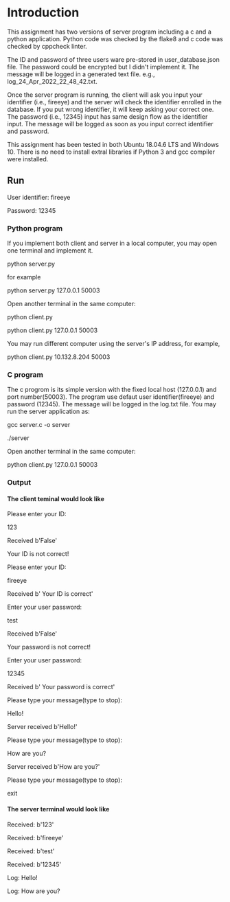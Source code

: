 # Introduction 

This assignment has two versions of server program including a c and a python application.
Python code was checked by the flake8 and c code was checked by cppcheck linter.

The ID and password of three users ware pre-stored in user_database.json file. 
The password could be encrypted but I didn't implement it. The message will be 
logged in a generated text file. e.g., log_24_Apr_2022_22_48_42.txt.

Once the server program is running, the client will ask you input your 
identifier (i.e., fireeye) and the server will check the identifier enrolled 
in the database. If you put wrong  identifier, it will keep asking your correct one. 
The password (i.e., 12345) input  has same design flow as the identifier input. 
The message will be logged as soon as you input correct identifier and password.

This assignment has been tested in both Ubuntu 18.04.6 LTS and Windows 10. There is no
need to install extral libraries if Python 3 and gcc compiler were installed. 

## Run

User identifier: fireeye

Password: 12345



### Python program 

If you implement both client and server in a local computer, you may open one 
terminal and implement it.
 
python server.py <host> <port>

for example

python server.py 127.0.0.1 50003

Open another terminal in the same computer:

python client.py <host> <port>

python client.py 127.0.0.1 50003


You may run different computer using the server's IP address, for example,

python client.py 10.132.8.204 50003


 


### C program 

The c progrom is its simple version with the fixed local host (127.0.0.1) 
and port number(50003). The program use defaut user identifier(fireeye)
and password (12345). The message will be logged in the log.txt file.
You may run the server application as: 

gcc server.c -o server

./server

Open another terminal in the same computer:

python client.py 127.0.0.1 50003

### Output

#### The client teminal would look like
 
Please enter your ID:

123

Received b'False'

Your ID is not correct!

Please enter your ID:

fireeye

Received b' Your ID is correct'

Enter your user password:

test

Received  b'False'

Your password is not correct!

Enter your user password:

12345

Received  b' Your password is correct'

Please type your message(type <exit> to stop):

Hello!

Server received b'Hello!'

Please type your message(type <exit> to stop):

How are you?

Server received b'How are you?'

Please type your message(type <exit> to stop):

exit

#### The server terminal would look like

Received:  b'123'

Received:  b'fireeye'

Received:  b'test'

Received:  b'12345'

Log:  Hello!

Log:  How are you?



